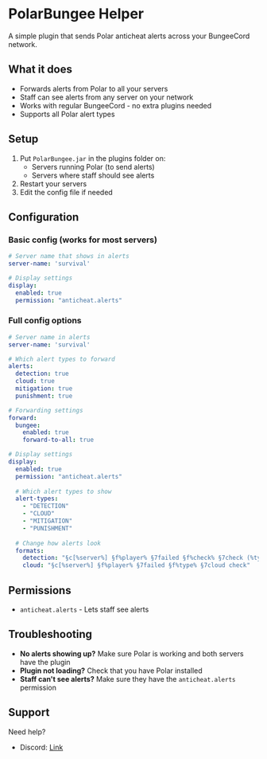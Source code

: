 # PolarBungee Helper

A simple plugin that sends Polar anticheat alerts across your BungeeCord network.

## What it does

- Forwards alerts from Polar to all your servers
- Staff can see alerts from any server on your network
- Works with regular BungeeCord - no extra plugins needed
- Supports all Polar alert types

## Setup

1. Put `PolarBungee.jar` in the plugins folder on:
   - Servers running Polar (to send alerts)
   - Servers where staff should see alerts
2. Restart your servers
3. Edit the config file if needed

## Configuration

### Basic config (works for most servers)

```yaml
# Server name that shows in alerts
server-name: 'survival'

# Display settings
display:
  enabled: true
  permission: "anticheat.alerts"
```

### Full config options

```yaml
# Server name in alerts
server-name: 'survival'

# Which alert types to forward
alerts:
  detection: true
  cloud: true
  mitigation: true
  punishment: true

# Forwarding settings
forward:
  bungee:
    enabled: true
    forward-to-all: true

# Display settings
display:
  enabled: true
  permission: "anticheat.alerts"
  
  # Which alert types to show
  alert-types:
    - "DETECTION"
    - "CLOUD"
    - "MITIGATION"
    - "PUNISHMENT"
  
  # Change how alerts look
  formats:
    detection: "§c[%server%] §f%player% §7failed §f%check% §7check (%type%) §8[§f%vl%§8]"
    cloud: "§c[%server%] §f%player% §7failed §f%type% §7cloud check"
```

## Permissions

- `anticheat.alerts` - Lets staff see alerts

## Troubleshooting

- **No alerts showing up?** Make sure Polar is working and both servers have the plugin
- **Plugin not loading?** Check that you have Polar installed
- **Staff can't see alerts?** Make sure they have the `anticheat.alerts` permission

## Support

Need help?
- Discord: [Link](https://polar.top/discord)
